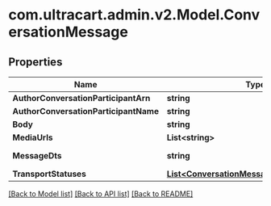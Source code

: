 
# com.ultracart.admin.v2.Model.ConversationMessage

## Properties

Name | Type | Description | Notes
------------ | ------------- | ------------- | -------------
**AuthorConversationParticipantArn** | **string** |  | [optional] 
**AuthorConversationParticipantName** | **string** |  | [optional] 
**Body** | **string** |  | [optional] 
**MediaUrls** | **List&lt;string&gt;** |  | [optional] 
**MessageDts** | **string** | Message date/time | [optional] 
**TransportStatuses** | [**List&lt;ConversationMessageTransportStatus&gt;**](ConversationMessageTransportStatus.md) |  | [optional] 

[[Back to Model list]](../README.md#documentation-for-models)
[[Back to API list]](../README.md#documentation-for-api-endpoints)
[[Back to README]](../README.md)

